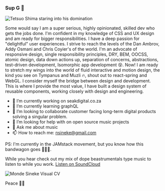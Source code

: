 ### Sup G 👋

![Tetsuo Shima staring into his domination](https://media.giphy.com/media/jsoMtBuP1Ahpu/giphy.gif)


Some would say I am a super serious, highly opinionated, skilled dev who gets the jobs done. I'm confident in my knowledge of CSS and UX design and am ready for bigger responsibilities. I have a deep passion for "delightful" user experiences. I strive to reach the levels of the Dan Ambrov, Addy Osmani and Chris Coyier's of the world. I'm an advocate of responsive design, single responsibility principles, DRY, BEM, OOCSS, atomic design, data down actions up, separation of concerns, abstractions, test-driven development, Isomorphic app development 😵. Now! I am ready to stretch my wings into the world of fluid interactive and motion design, the kind you see on Tympanus and Muzli 🔥, shout out to react-spring and WebGL. I consider myself the bridge between design and development. This is where I provide the most value, I have built a design system of reusable components, working closely with design and engineering.

- 🔭 I’m currently working on seakdigital.co.za
- 🌱 I’m currently learning graphQL
- 👯 I’m looking to collaborate customer facing long-term digital products solving a singular problem.
- 🤔 I’m looking for help with on open source music projects
- 💬 Ask me about music
- 📫 How to reach me: nsineke@gmail.com

PS: I'm currently in the JAMstack movement, but you know how this bandwagon goes 🤷🏿‍♂️.

While you hear check out my mix of dope beastrumentals type music to listen to while you work.
[Listen on SoundCloud](https://soundcloud.com/skaftinselects/seak-dj-funeral-for-passion?in=skaftinselects/sets/skaftin-selector)

![Monde Sineke Visual CV](https://lh6.googleusercontent.com/azIbETqneQavMUqTO6Em-GoFWS_UIZZguN-5ZHCd1HRgxb5BKb-Q2QKuVMuwJhDH2EenEN4BNl3yAbpgCKwP=w1960-h3478-rw)

Peace ✌🏾
<!--
**S3ak/S3ak** is a ✨ _special_ ✨ repository because its `README.md` (this file) appears on your GitHub profile.
